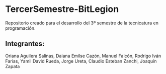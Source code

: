 # TercerSemestre-BitLegion
Repositorio creado para el desarrollo del 3º semestre de la tecnicatura en programación.



## Integrantes: 
Oriana Aguilera Salinas, Daiana Emilse Cazón, Manuel Falcón, Rodrigo Iván Farias, Yamil David Rueda, Jorge Ureta, Claudio Esteban Zanchi, Joaquín Zapata

